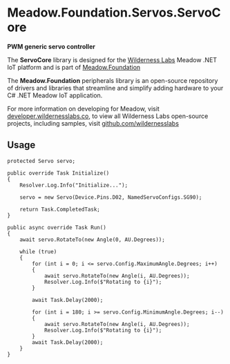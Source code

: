 # Meadow.Foundation.Servos.ServoCore

**PWM generic servo controller**

The **ServoCore** library is designed for the [Wilderness Labs](www.wildernesslabs.co) Meadow .NET IoT platform and is part of [Meadow.Foundation](https://developer.wildernesslabs.co/Meadow/Meadow.Foundation/)

The **Meadow.Foundation** peripherals library is an open-source repository of drivers and libraries that streamline and simplify adding hardware to your C# .NET Meadow IoT application.

For more information on developing for Meadow, visit [developer.wildernesslabs.co](http://developer.wildernesslabs.co/), to view all Wilderness Labs open-source projects, including samples, visit [github.com/wildernesslabs](https://github.com/wildernesslabs/)

## Usage

```
protected Servo servo;

public override Task Initialize()
{
    Resolver.Log.Info("Initialize...");

    servo = new Servo(Device.Pins.D02, NamedServoConfigs.SG90);

    return Task.CompletedTask;
}

public async override Task Run()
{ 
    await servo.RotateTo(new Angle(0, AU.Degrees));

    while (true)
    {
        for (int i = 0; i <= servo.Config.MaximumAngle.Degrees; i++)
        {
            await servo.RotateTo(new Angle(i, AU.Degrees));
            Resolver.Log.Info($"Rotating to {i}");
        }

        await Task.Delay(2000);

        for (int i = 180; i >= servo.Config.MinimumAngle.Degrees; i--)
        {
            await servo.RotateTo(new Angle(i, AU.Degrees));
            Resolver.Log.Info($"Rotating to {i}");
        }
        await Task.Delay(2000);
    }
}

```
